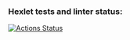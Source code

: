 ### Hexlet tests and linter status:
[![Actions Status](https://github.com/fishtriangle/backend-project-6/workflows/hexlet-check/badge.svg)](https://github.com/fishtriangle/backend-project-6/actions)